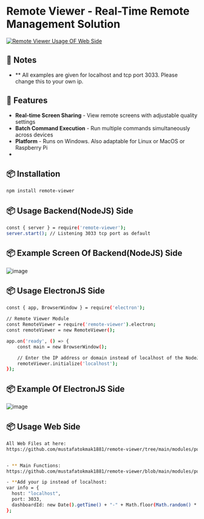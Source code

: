 # Remote Viewer - Real-Time Remote Management Solution

[![Remote Viewer Usage OF Web Side](https://img.youtube.com/vi/2qXgZI4iFLI/0.jpg)](https://www.youtube.com/watch?v=2qXgZI4iFLI)

## 🌟 Notes
- ** All examples are given for localhost and tcp port 3033. Please change this to your own ip.

## 🌟 Features
- **Real-time Screen Sharing** - View remote screens with adjustable quality settings
- **Batch Command Execution** - Run multiple commands simultaneously across devices  
- **Platform** - Runs on Windows. Also adaptable for Linux or MacOS or Raspberry Pi
- 
## 📦 Installation
```bash
npm install remote-viewer
````

## 📦 Usage Backend(NodeJS) Side
```bash
const { server } = require('remote-viewer');
server.start(); // Listening 3033 tcp port as default
````
## 📦 Example Screen Of Backend(NodeJS) Side
![image](https://github.com/mustafatokmak1881/remote-viewer/blob/main/modules/images/remote-viewer-server-side.png)




## 📦 Usage ElectronJS Side
```bash
const { app, BrowserWindow } = require('electron');

// Remote Viewer Module
const RemoteViewer = require('remote-viewer').electron;
const remoteViewer = new RemoteViewer();

app.on('ready', () => {
    const main = new BrowserWindow();

    // Enter the IP address or domain instead of localhost of the NodeJS Server
    remoteViewer.initialize('localhost');
});
````
## 📦 Example Of ElectronJS Side
![image](https://github.com/mustafatokmak1881/remote-viewer/blob/main/modules/images/remote-viewer-electron-side.png)




## 📦 Usage Web Side
```bash
All Web Files at here:
https://github.com/mustafatokmak1881/remote-viewer/tree/main/modules/public


- ** Main Functions:
https://github.com/mustafatokmak1881/remote-viewer/blob/main/modules/public/js/screenViewer.js

- **Add your ip instead of localhost:
var info = {
  host: "localhost",
  port: 3033,
  dashboardId: new Date().getTime() + "-" + Math.floor(Math.random() * 99999),
};
````

